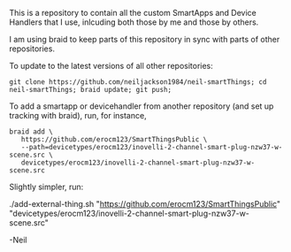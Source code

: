 This is a repository to contain all the custom SmartApps and Device Handlers that I use, inlcuding both those by me and those by others.

I am using braid to keep parts of this repository in sync with parts of other repositories.

To update to the latest versions of all other repositories:
````Shell
git clone https://github.com/neiljackson1984/neil-smartThings; cd neil-smartThings; braid update; git push;
````

To add a smartapp or devicehandler from another repository (and set up tracking with braid), run, for instance,
````Shell
braid add \
   https://github.com/erocm123/SmartThingsPublic \
   --path=devicetypes/erocm123/inovelli-2-channel-smart-plug-nzw37-w-scene.src \
   devicetypes/erocm123/inovelli-2-channel-smart-plug-nzw37-w-scene.src
````
Slightly simpler, run:

./add-external-thing.sh "https://github.com/erocm123/SmartThingsPublic" "devicetypes/erocm123/inovelli-2-channel-smart-plug-nzw37-w-scene.src"

-Neil
